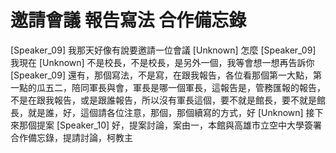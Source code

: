 # 邀請會議 報告寫法 合作備忘錄

[Speaker_09] 我那天好像有說要邀請一位會議
[Unknown] 怎麼
[Speaker_09] 我現在
[Unknown] 不是校長，不是校長，是另外一個，我等會想一想再告訴你
[Speaker_09] 還有，那個寫法，不是寫，在跟我報告，各位看那個第一大點，第一點的瓜五二，陪同軍長與會，軍長是哪一個軍長，這報告是，管務匯報的報告，不是在跟我報告，或是跟誰報告，所以沒有軍長這個，要不就是館長，要不就是館長，就是誰，好，這個請各位注意，那個，那個續寫的方式，好
[Unknown] 接下來那個提案
[Speaker_10] 好，提案討論，案由一，本館與高雄市立空中大學簽署合作備忘錄，提請討論，柯教主